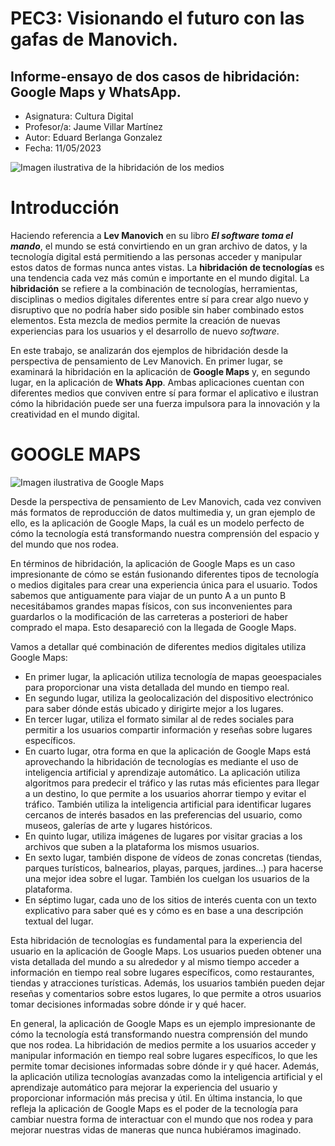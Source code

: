 # PEC3: Visionando el futuro con las gafas de Manovich.
## Informe-ensayo de dos casos de hibridación: Google Maps y WhatsApp.

- Asignatura: Cultura Digital
- Profesor/a: Jaume Villar Martínez
- Autor: Eduard Berlanga Gonzalez
- Fecha: 11/05/2023

![Imagen ilustrativa de la hibridación de los medios](https://www.harvard-deusto.com/sites/default/files/styles/article_front/public/web_7.jpg?itok=uL2_j4Kz)

# Introducción
Haciendo referencia a **Lev Manovich** en su libro ***El software toma el mando***, el mundo se está convirtiendo en un gran archivo de datos, y la tecnología digital está permitiendo a las personas acceder y manipular estos datos de formas nunca antes vistas. La **hibridación de tecnologías** es una tendencia cada vez más común e importante en el mundo digital. La **hibridación** se refiere a la combinación de tecnologías, herramientas, disciplinas o medios digitales diferentes entre sí para crear algo nuevo y disruptivo que no podría haber sido posible sin haber combinado estos elementos. Esta mezcla de medios permite la creación de nuevas experiencias para los usuarios y el desarrollo de nuevo *software*.

En este trabajo, se analizarán dos ejemplos de hibridación desde la perspectiva de pensamiento de Lev Manovich. 
En primer lugar, se examinará la hibridación en la aplicación de **Google Maps** y, en segundo lugar, en la aplicación de **Whats App**. Ambas aplicaciones cuentan con diferentes medios que conviven entre sí para formar el aplicativo e ilustran cómo la hibridación puede ser una fuerza impulsora para la innovación y la creatividad en el mundo digital.
# GOOGLE MAPS

![Imagen ilustrativa de Google Maps](https://i.blogs.es/964fcc/google-maps-portada-trafico/1366_2000.jpg)

Desde la perspectiva de pensamiento de Lev Manovich, cada vez conviven más formatos de reproducción de datos multimedia y, un gran ejemplo de ello, es la aplicación de Google Maps, la cuál es un modelo perfecto de cómo la tecnología está transformando nuestra comprensión del espacio y del mundo que nos rodea.

En términos de hibridación, la aplicación de Google Maps es un caso impresionante de cómo se están fusionando diferentes tipos de tecnología o medios digitales para crear una experiencia única para el usuario. Todos sabemos que antiguamente para viajar de un punto A a un punto B necesitábamos grandes mapas físicos, con sus inconvenientes para guardarlos o la modificación de las carreteras a posteriori de haber comprado el mapa. Esto desapareció con la llegada de Google Maps.

Vamos a detallar qué combinación de diferentes medios digitales utiliza Google Maps:
- En primer lugar, la aplicación utiliza tecnología de mapas geoespaciales para proporcionar una vista detallada del mundo en tiempo real.
- En segundo lugar, utiliza la geolocalización del dispositivo electrónico para saber dónde estás ubicado y dirigirte mejor a los lugares.
- En tercer lugar, utiliza el formato similar al de redes sociales para permitir a los usuarios compartir información y reseñas sobre lugares específicos.
- En cuarto lugar, otra forma en que la aplicación de Google Maps está aprovechando la hibridación de tecnologías es mediante el uso de inteligencia artificial y aprendizaje automático. La aplicación utiliza algoritmos para predecir el tráfico y las rutas más eficientes para llegar a un destino, lo que permite a los usuarios ahorrar tiempo y evitar el tráfico. También utiliza la inteligencia artificial para identificar lugares cercanos de interés basados en las preferencias del usuario, como museos, galerías de arte y lugares históricos.
- En quinto lugar, utiliza imágenes de lugares por visitar gracias a los archivos que suben a la plataforma los mismos usuarios.
- En sexto lugar, también dispone de vídeos de zonas concretas (tiendas, parques turísticos, balnearios, playas, parques, jardines...) para hacerse una mejor idea sobre el lugar. También los cuelgan los usuarios de la plataforma.
- En séptimo lugar, cada uno de los sitios de interés cuenta con un texto explicativo para saber qué es y cómo es en base a una descripción textual del lugar.

Esta hibridación de tecnologías es fundamental para la experiencia del usuario en la aplicación de Google Maps. Los usuarios pueden obtener una vista detallada del mundo a su alrededor y al mismo tiempo acceder a información en tiempo real sobre lugares específicos, como restaurantes, tiendas y atracciones turísticas. Además, los usuarios también pueden dejar reseñas y comentarios sobre estos lugares, lo que permite a otros usuarios tomar decisiones informadas sobre dónde ir y qué hacer.

En general, la aplicación de Google Maps es un ejemplo impresionante de cómo la tecnología está transformando nuestra comprensión del mundo que nos rodea. La hibridación de medios permite a los usuarios acceder y manipular información en tiempo real sobre lugares específicos, lo que les permite tomar decisiones informadas sobre dónde ir y qué hacer. Además, la aplicación utiliza tecnologías avanzadas como la inteligencia artificial y el aprendizaje automático para mejorar la experiencia del usuario y proporcionar información más precisa y útil. En última instancia, lo que refleja la aplicación de Google Maps es el poder de la tecnología para cambiar nuestra forma de interactuar con el mundo que nos rodea y para mejorar nuestras vidas de maneras que nunca hubiéramos imaginado.

